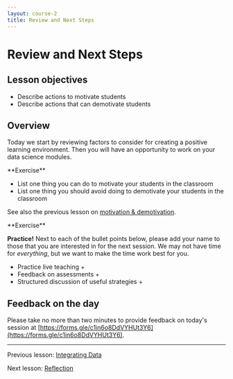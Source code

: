```yaml
---
layout: course-2
title: Review and Next Steps
---
```


# Review and Next Steps

## Lesson objectives

+ Describe actions to motivate students
+ Describe actions that can demotivate students

## Overview

Today we start by reviewing factors to consider for creating a positive 
learning environment. Then you will have an opportunity to work on your data 
science modules.

<div class="exercise" markdown="1">
**Exercise**

+ List one thing you can do to motivate your students in the classroom
+ List one thing you should avoid doing to demotivate your students in the
classroom

See also the previous lesson on [motivation & demotivation](2-2-motivation.md).
</div>

<div class="exercise" markdown="1">
**Exercise**

**Practice!** Next to each of the bullet points below, please add your name to 
those that you are interested in for the next session. We may not have time for 
_everything_, but we want to make the time work best for you.

+ Practice live teaching
    + 
+ Feedback on assessments
    + 
+ Structured discussion of useful strategies
    + 
</div>

## Feedback on the day

Please take no more than two minutes to provide feedback on today's session at 
[https://forms.gle/c1in6o8DdVYHUt3Y6](https://forms.gle/c1in6o8DdVYHUt3Y6).

***

Previous lesson: [Integrating Data](5-2-integrating-data.md)

Next lesson: [Reflection](6-2-reflection)

